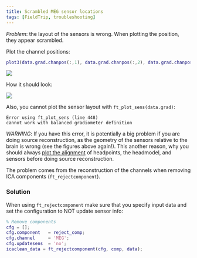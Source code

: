 ```yaml
---
title: Scrambled MEG sensor locations
tags: [FieldTrip, troubleshooting]
---
```




*Problem*: the layout of the sensors is wrong. When plotting the position, they appear scrambled.

Plot the channel positions:

```matlab
plot3(data.grad.chanpos(:,1), data.grad.chanpos(:,2), data.grad.chanpos(:,3), 'o')
```
![](https://github.com/natmegsweden/NatMEG_Wiki/blob/main/wiki_images/sensors_on_drugs.png)

How it should look:

![](https://github.com/natmegsweden/NatMEG_Wiki/blob/main/wiki_images/sensors_plot.png)

Also, you cannot plot the sensor layout with `ft_plot_sens(data.grad)`:
```
Error using ft_plot_sens (line 448)
cannot work with balanced gradiometer definition
```
*WARNING*: If you have this error, it is potentially a big problem if you are doing source reconstruction, as the geometry of the sensors relative to the brain is wrong (see the figures above again!). This another reason, why you should always [plot the alignment](https://github.com/natmegsweden/NatMEG_Wiki/wiki/Plot-head-channel-alignment-in-FieldTrip) of headpoints, the headmodel, and sensors before doing source reconstruction.

The problem comes from the reconstruction of the channels when removing ICA components (`ft_rejectcomponent`). 

### Solution
When using `ft_rejectcomponent` make sure that you specify input data and set the configuration to NOT update sensor info:

```matlab
% Remove components
cfg = [];
cfg.component   = reject_comp;
cfg.channel     = 'MEG';
cfg.updatesens  = 'no';
icaclean_data = ft_rejectcomponent(cfg, comp, data);
```
